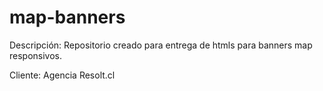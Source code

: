 # map-banners

Descripción: 
Repositorio creado para entrega de htmls para banners map responsivos.

Cliente: 
Agencia Resolt.cl
